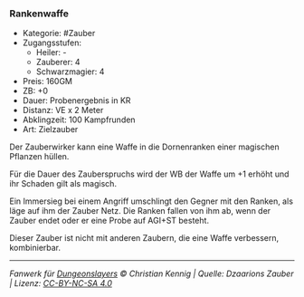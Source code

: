 ### Rankenwaffe

- Kategorie: #Zauber
- Zugangsstufen:
  - Heiler: -
  - Zauberer: 4
  - Schwarzmagier: 4
- Preis: 160GM
- ZB: +0
- Dauer: Probenergebnis in KR
- Distanz: VE x 2 Meter
- Abklingzeit: 100 Kampfrunden
- Art: Zielzauber

Der Zauberwirker kann eine Waffe in die Dornenranken einer magischen Pflanzen hüllen.

Für die Dauer des Zauberspruchs wird der WB der Waffe um +1 erhöht und ihr Schaden gilt als magisch.

Ein Immersieg bei einem Angriff umschlingt den Gegner mit den Ranken, als läge auf ihm der Zauber Netz. Die Ranken fallen von ihm ab, wenn der Zauber endet oder er eine Probe auf AGI+ST besteht.

Dieser Zauber ist nicht mit anderen Zaubern, die eine Waffe verbessern, kombinierbar.

---

_Fanwerk für [Dungeonslayers](https://www.dungeonslayers.net/) © Christian Kennig | Quelle: Dzaarions Zauber | Lizenz: [CC-BY-NC-SA 4.0](https://creativecommons.org/licenses/by-nc-sa/4.0/deed.de)_
